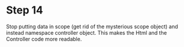 # Step 14

Stop putting data in scope (get rid of the mysterious scope object) and instead namespace controller object.
This makes the Html and the Controller code more readable.